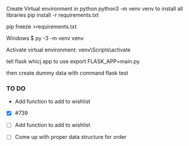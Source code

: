 Create Virtual environment in python
python3 -m venv venv
to install all libraries
pip install -r requirements.txt 

pip freeze >requirements.txt

Windows
$ py -3 -m venv venv

Activate virtual environment:
venv\Scripts\activate

tell flask whicj app to use
export FLASK_APP=main.py

then create dummy data with command
flask test


### TO DO
* Add function to add to wishlist
- [x] #739
- [ ] Add function to add to wishlist
- [ ] Come up with proper data structure for order

